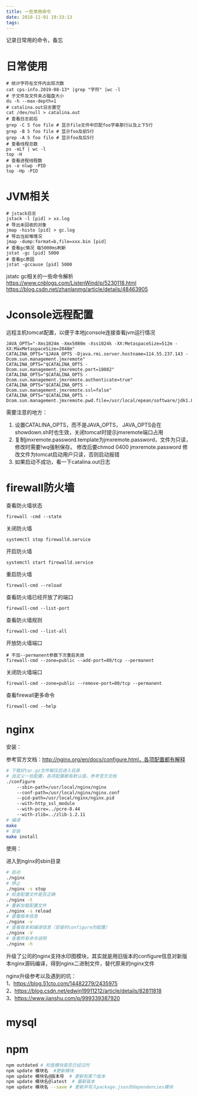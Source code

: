 ```yaml
---
title: 一些常用命令
date: 2018-11-01 19:33:13
tags:
---
```

记录日常用的命令，备忘

# 日常使用

```shell
# 统计字符在文件内出现次数
cat cps-info.2019-08-13* |grep "字符" |wc -l
# 子文件及文件夹占磁盘大小
du -h --max-depth=1
# catalina.out日志置空
cat /dev/null > catalina.out
# 查看日志前后
grep -C 5 foo file # 显示file文件中匹配foo字串那行以及上下5行
grep -B 5 foo file # 显示foo及前5行
grep -A 5 foo file # 显示foo及后5行
# 查看线程总数
ps -eLf | wc -l
top -H
# 查看进程线程数
ps -o nlwp -PID
top -Hp -PID
```

# JVM相关

```shell
# jstack日志
jstack -l [pid] > xx.log 
# 导出未回收的对象
jmap -histo [pid] > gc.log
# 导出当前堆情况
jmap -dump:format=b,file=xxx.bin [pid]
# 查看gc情况 每5000ms刷新
jstat -gc [pid] 5000
# 查看gc原因
jstat -gccause [pid] 5000
```

jstatc gc相关的一些命令解析  
https://www.cnblogs.com/ListenWind/p/5230118.html  
https://blog.csdn.net/zhanlanmg/article/details/48463905

# Jconsole远程配置

远程主机tomcat配置，以便于本地jconsole连接查看jvm运行情况

```
JAVA_OPTS="-Xms1024m -Xmx5080m -Xss1024k -XX:MetaspaceSize=512m -XX:MaxMetaspaceSize=2048m"
CATALINA_OPTS="$JAVA_OPTS -Djava.rmi.server.hostname=114.55.237.143 -Dcom.sun.management.jmxremote"
CATALINA_OPTS="$CATALINA_OPTS -Dcom.sun.management.jmxremote.port=18082"
CATALINA_OPTS="$CATALINA_OPTS -Dcom.sun.management.jmxremote.authenticate=true"
CATALINA_OPTS="$CATALINA_OPTS -Dcom.sun.management.jmxremote.ssl=false"
CATALINA_OPTS="$CATALINA_OPTS -Dcom.sun.management.jmxremote.pwd.file=/usr/local/epean/software/jdk1.8.0_181/jre/lib/management/jmxremote.password"
```

需要注意的地方：  

1. 设置CATALINA_OPTS，而不是JAVA_OPTS， JAVA_OPTS会在showdown.sh时也生效，关闭tomcat时提示jmxremote端口占用
2. 复制jmxremote.password.template为jmxremote.password，文件为只读，修改时需要!wq强制保存。 修改后要chmod 0400 jmxremote.password 修改文件为tomcat启动用户只读，否则启动报错
3. 如果启动不成功，看一下catalina.out日志

# firewall防火墙

查看防火墙状态
```
firewall -cmd --state
```
关闭防火墙
```
systemctl stop firewalld.service
```
开启防火墙
```
systemctl start firewalld.service
```
重启防火墙
```
firewall-cmd --reload
```
查看防火墙已经开放了的端口
```
firewall-cmd --list-port
```
查看防火墙规则
```
firewall-cmd --list-all
```
开放防火墙端口
```
# 不加--permanent参数下次重启失效
firewall-cmd --zone=public --add-port=80/tcp --permanent
```
关闭防火墙端口
```
firewall-cmd --zone=public --remove-port=80/tcp --permanent
```
查看firewall更多命令
```
firewall-cmd --help
```
# nginx

安装：  

参考官方文档：http://nginx.org/en/docs/configure.html，各项配置都有解释

```bash
# 下载好tar.gz文件解压后进入目录
# 自定义一些配置，各项配置都有默认值，参考官方文档
./configure
    --sbin-path=/usr/local/nginx/nginx
    --conf-path=/usr/local/nginx/nginx.conf
    --pid-path=/usr/local/nginx/nginx.pid
    --with-http_ssl_module
    --with-pcre=../pcre-8.44
    --with-zlib=../zlib-1.2.11
# 编译
make
# 安装
make install
```

使用：  

进入到nginx的sbin目录

```bash
# 启动
./nginx
# 停止
./nginx -s stop
# 检查配置文件是否正确
./nginx -t
# 重新加载配置文件
./nginx -s reload
# 查看版本信息
./nginx -v
# 查看版本和编译信息（安装时configure的配置）
./nginx -V
# 查看所有命令说明
./nginx -h
```

升级了公司的nginx支持水印图模块，其实就是用旧版本的configure信息对新版本nginx源码编译，得到nginx二进制文件，替代原来的nginx文件  

nginx升级参考以及遇到的坑：  
1、https://blog.51cto.com/14482279/2435975  
2、https://blog.csdn.net/edwin19911212/article/details/82811818  
3、https://www.jianshu.com/p/999339387920

# mysql



# npm

```bash
npm outdated # 检查模块是否已经过时
npm update 模块名  #更新模块
npm update 模块名@版本号  # 更新到某个版本
npm update 模块名@latest  # 最新版本
npm update 模块名 --save # 更新并写入package.json的dependencies模块
```



